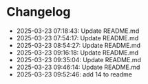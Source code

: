 # Changelog

- 2025-03-23 07:18:43: Update README.md
- 2025-03-23 07:54:17: Update README.md
- 2025-03-23 08:54:27: Update README.md
- 2025-03-23 09:16:18: Update README.md
- 2025-03-23 09:35:04: Update README.md
- 2025-03-23 09:46:14: Update README.md
- 2025-03-23 09:52:46: add 14 to readme
